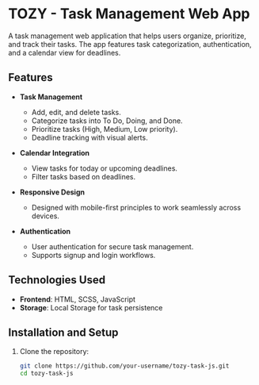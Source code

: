 # TOZY - Task Management Web App

A task management web application that helps users organize, prioritize, and track their tasks. The app features task categorization, authentication, and a calendar view for deadlines.

## Features

- **Task Management**

  - Add, edit, and delete tasks.
  - Categorize tasks into To Do, Doing, and Done.
  - Prioritize tasks (High, Medium, Low priority).
  - Deadline tracking with visual alerts.

- **Calendar Integration**

  - View tasks for today or upcoming deadlines.
  - Filter tasks based on deadlines.

- **Responsive Design**

  - Designed with mobile-first principles to work seamlessly across devices.

- **Authentication**
  - User authentication for secure task management.
  - Supports signup and login workflows.

## Technologies Used

- **Frontend**: HTML, SCSS, JavaScript
- **Storage**: Local Storage for task persistence

## Installation and Setup

1. Clone the repository:
   ```bash
   git clone https://github.com/your-username/tozy-task-js.git
   cd tozy-task-js
   ```
